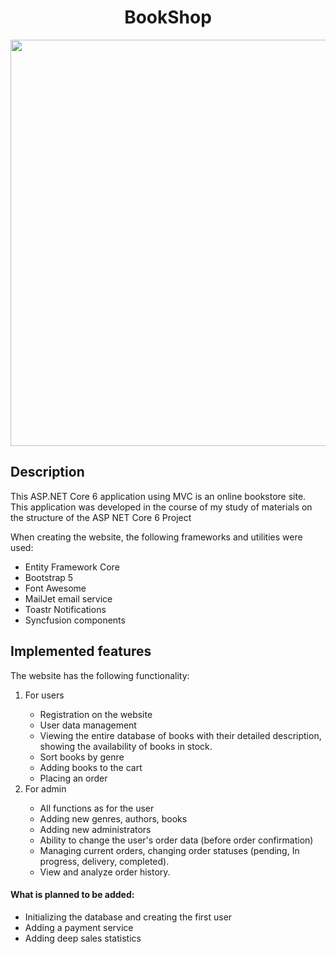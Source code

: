 <h1 align = "center">BookShop</h1>
<div align="center">
<image src="https://github.com/Iv013/Pet-Project_BookShop/blob/master/MyBookShop/wwwroot/Images/homepade.png"
       style="width:650px" />
 </div>      

<h2>Description</h2>
<p>This ASP.NET Core 6 application using MVC is an online bookstore site. This application was developed in the course of my study of materials on the structure of the ASP NET Core 6 Project</p>

<p>When creating the website, the following frameworks and utilities were used:</p>
<ul>
  <li>Entity Framework Core</li>
  <li>Bootstrap 5</li>
  <li>Font Awesome</li>
  <li>MailJet email service</li>
  <li>Toastr Notifications</li>
  <li>Syncfusion components</li>

</ul>
<h2>Implemented features</h2>
<p>The website has the following functionality:</p>
<ol>
    <li>For users</li>
      <ul>
       <li>Registration on the website</li>
        <li>User data management</li>
         <li>Viewing the entire database of books with their detailed description, showing the availability of books in stock.</li>
         <li>Sort books by genre</li>
         <li>Adding books to the cart</li>
         <li>Placing an order</li>
      </ul>
      <li>For admin</li>
      <ul>
       <li>All functions as for the user</li>
        <li>Adding new genres, authors, books</li>
        <li>Adding new administrators</li>
         <li>Ability to change the user's order data (before order confirmation)</li>
         <li>Managing current orders, changing order statuses (pending, In progress, delivery, completed).</li>
         <li>View and analyze order history.</li>
      </ul> 
</ol>
<h4>What is planned to be added:</h4>
 <ul>
       <li>Initializing the database and creating the first user</li>
        <li>Adding a payment service</li>
         <li>Adding deep sales statistics</li>
    </ul>
